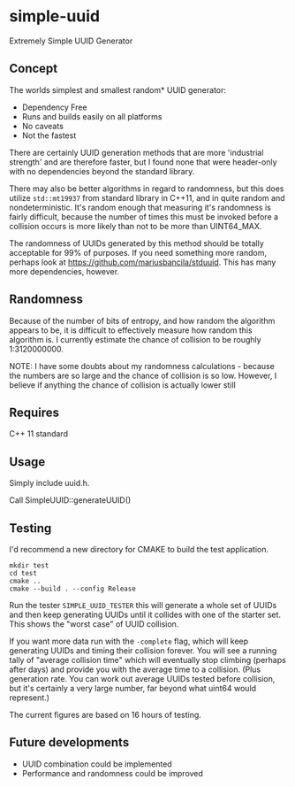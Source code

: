 # simple-uuid
Extremely Simple UUID Generator

## Concept

The worlds simplest and smallest random* UUID generator:
* Dependency Free
* Runs and builds easily on all platforms
* No caveats
* Not the fastest

There are certainly UUID generation methods that are more 'industrial strength' and are therefore faster, but I found none that were header-only with no dependencies beyond the standard library.

There may also be better algorithms in regard to randomness, but this does utilize `std::mt19937` from standard library in C++11, and in quite random and nondeterministic. It's random enough that measuring it's randomness is fairly difficult, because the number of times this must be invoked before a collision occurs is more likely than not to be more than UINT64_MAX. 

The randomness of UUIDs generated by this method should be totally acceptable for 99% of purposes. If you need something more random, perhaps look at  https://github.com/mariusbancila/stduuid. This has many more dependencies, however.

## Randomness

Because of the number of bits of entropy, and how random the algorithm appears to be, it is difficult to effectively measure how random this algorithm is. I currently estimate the chance of collision to be roughly 1:3120000000. 

NOTE: I have some doubts about my randomness calculations - because the numbers are so large and the chance of collision is so low. However, I believe if anything the chance of collision is actually lower still


## Requires

C++ 11 standard

## Usage

Simply include uuid.h.

Call SimpleUUID::generateUUID()

## Testing

I'd recommend a new directory for CMAKE to build the test application.

```
mkdir test
cd test
cmake ..
cmake --build . --config Release
```

Run the tester `SIMPLE_UUID_TESTER` this will generate a whole set of UUIDs and then keep generating UUIDs until it collides with one of the starter set. This shows the "worst case" of UUID collision.

If you want more data run with the `-complete` flag, which will keep generating UUIDs and timing their collision forever. You will see a running tally of "average collision time" which will eventually
stop climbing (perhaps after days) and provide you with the average time to a collision. (Plus generation rate. You can work out average UUIDs tested before collision, but it's certainly
a very large number, far beyond what uint64 would represent.)

The current figures are based on 16 hours of testing.

## Future developments

* UUID combination could be implemented
* Performance and randomness could be improved